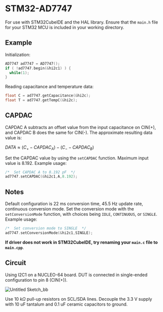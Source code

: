 # STM32-AD7747

For use with STM32CubeIDE and the HAL library. Ensure that the `main.h` file for your STM32 MCU is included in your working directory.

## Example

Initialization:

```cpp
AD7747 ad7747 = AD7747();
if ( !ad7747.begin(&hi2c1) ) {
  while(1);
}
```

Reading capacitance and temperature data:

```cpp
float C = ad7747.getCapacitance(&hi2c);
float T = ad7747.getTempC(&hi2c);
```

## CAPDAC

CAPDAC A subtracts an offset value from the input capacitance on CIN(+), and CAPDAC B does the same for CIN(-).
The approximate resulting data value is:

$DATA \approx (C_{+} - CAPDAC_A) - (C_{-} - CAPDAC_B)$

Set the CAPDAC value by using the `setCAPDAC` function. Maximum input value is 8.192. Example usage:

```cpp
/*  Set CAPDAC A to 8.192 pF  */
ad7747.setCAPDAC(&hi2c1,A,8.192);
```

## Notes

Default configuration is 22 ms conversion time, 45.5 Hz update rate, continuous conversion mode.
Set the conversion mode with the `setConversionMode` function, with choices being `IDLE`, `CONTINUOUS`, or `SINGLE`. Example usage:

```cpp
/*  Set conversion mode to SINGLE  */
ad7747.setConversionMode(&hi2c1,SINGLE);
```
**If driver does not work in STM32CubeIDE, try renaming your `main.c` file to `main.cpp`**.

## Circuit

Using I2C1 on a NUCLEO-64 board. DUT is connected in single-ended configuration to pin 8 (CIN(+)).

![Untitled Sketch_bb](https://github.com/desmond-lagace/STM32-AD7747/assets/147556938/bc0b5691-e618-462b-ba64-5b8b275040ad)

Use 10 $k\Omega$ pull-up resistors on SCL/SDA lines. Decouple the 3.3 V supply with 10 uF tantalum and 0.1 uF ceramic capacitors to ground. 
